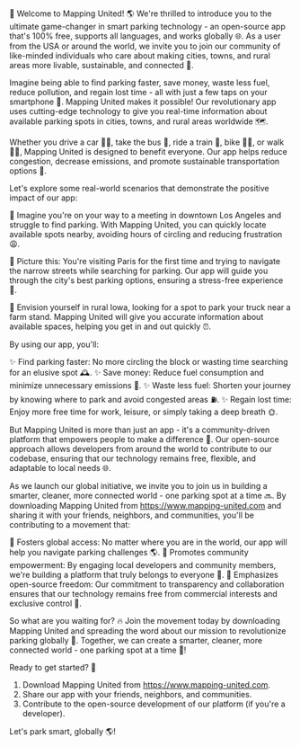🎉 Welcome to Mapping United! 🌎 We're thrilled to introduce you to the ultimate game-changer in smart parking technology - an open-source app that's 100% free, supports all languages, and works globally 🌐. As a user from the USA or around the world, we invite you to join our community of like-minded individuals who care about making cities, towns, and rural areas more livable, sustainable, and connected 🌈.

Imagine being able to find parking faster, save money, waste less fuel, reduce pollution, and regain lost time - all with just a few taps on your smartphone 📱. Mapping United makes it possible! Our revolutionary app uses cutting-edge technology to give you real-time information about available parking spots in cities, towns, and rural areas worldwide 🗺️.

Whether you drive a car 👨‍🚒, take the bus 🚌, ride a train 🚂, bike 🚴‍♀️, or walk 🏃‍♂️, Mapping United is designed to benefit everyone. Our app helps reduce congestion, decrease emissions, and promote sustainable transportation options 🌟.

Let's explore some real-world scenarios that demonstrate the positive impact of our app:

🔹 Imagine you're on your way to a meeting in downtown Los Angeles and struggle to find parking. With Mapping United, you can quickly locate available spots nearby, avoiding hours of circling and reducing frustration 😩.

🔹 Picture this: You're visiting Paris for the first time and trying to navigate the narrow streets while searching for parking. Our app will guide you through the city's best parking options, ensuring a stress-free experience 🗼️.

🔹 Envision yourself in rural Iowa, looking for a spot to park your truck near a farm stand. Mapping United will give you accurate information about available spaces, helping you get in and out quickly ⏰.

By using our app, you'll:

✨ Find parking faster: No more circling the block or wasting time searching for an elusive spot 🕰️.
✨ Save money: Reduce fuel consumption and minimize unnecessary emissions 💸.
✨ Waste less fuel: Shorten your journey by knowing where to park and avoid congested areas ⛽️.
✨ Regain lost time: Enjoy more free time for work, leisure, or simply taking a deep breath 🌞.

But Mapping United is more than just an app - it's a community-driven platform that empowers people to make a difference 💪. Our open-source approach allows developers from around the world to contribute to our codebase, ensuring that our technology remains free, flexible, and adaptable to local needs 🌐.

As we launch our global initiative, we invite you to join us in building a smarter, cleaner, more connected world - one parking spot at a time 🔜. By downloading Mapping United from https://www.mapping-united.com and sharing it with your friends, neighbors, and communities, you'll be contributing to a movement that:

🔹 Fosters global access: No matter where you are in the world, our app will help you navigate parking challenges 🌎.
🔹 Promotes community empowerment: By engaging local developers and community members, we're building a platform that truly belongs to everyone 💪.
🔹 Emphasizes open-source freedom: Our commitment to transparency and collaboration ensures that our technology remains free from commercial interests and exclusive control 📜.

So what are you waiting for? 🔥 Join the movement today by downloading Mapping United and spreading the word about our mission to revolutionize parking globally 🌟. Together, we can create a smarter, cleaner, more connected world - one parking spot at a time 💖!

Ready to get started? 🔴

1. Download Mapping United from https://www.mapping-united.com.
2. Share our app with your friends, neighbors, and communities.
3. Contribute to the open-source development of our platform (if you're a developer).

Let's park smart, globally 🌎!